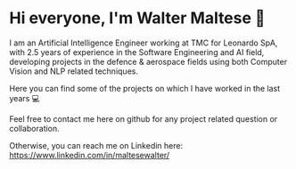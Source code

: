 # Hi everyone, I'm Walter Maltese 👋
I am an Artificial Intelligence Engineer working at TMC for Leonardo SpA, 
with 2.5 years of experience in the Software Engineering and AI field, 
developing projects in the defence & aerospace fields using both Computer Vision and NLP related techniques.

Here you can find some of the projects on which I have worked in the last years 💻

Feel free to contact me here on github for any project related question or collaboration.

Otherwise, you can reach me on Linkedin here: https://www.linkedin.com/in/maltesewalter/
